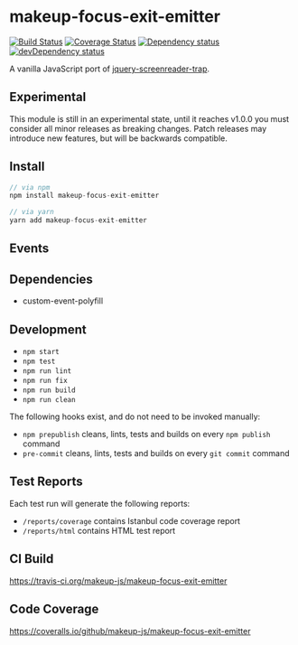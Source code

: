 # makeup-focus-exit-emitter

<p>
    <a href="https://travis-ci.org/makeup-js/makeup-focus-exit-emitter"><img src="https://api.travis-ci.org/makeup-js/makeup-focus-exit-emitter.svg?branch=master" alt="Build Status" /></a>
    <a href='https://coveralls.io/github/makeup-js/makeup-focus-exit-emitter?branch=master'><img src='https://coveralls.io/repos/makeup-js/makeup-focus-exit-emitter/badge.svg?branch=master&service=github' alt='Coverage Status' /></a>
    <a href="https://david-dm.org/makeup-js/makeup-focus-exit-emitter"><img src="https://david-dm.org/makeup-js/makeup-focus-exit-emitter.svg" alt="Dependency status" /></a>
    <a href="https://david-dm.org/makeup-js/makeup-focus-exit-emitter#info=devDependencies"><img src="https://david-dm.org/makeup-js/makeup-focus-exit-emitter/dev-status.svg" alt="devDependency status" /></a>
</p>

A vanilla JavaScript port of <a href="https://github.com/ianmcburnie/jquery-linear-navigation">jquery-screenreader-trap</a>.

## Experimental

This module is still in an experimental state, until it reaches v1.0.0 you must consider all minor releases as breaking changes. Patch releases may introduce new features, but will be backwards compatible.

## Install

```js
// via npm
npm install makeup-focus-exit-emitter

// via yarn
yarn add makeup-focus-exit-emitter
```

## Events

## Dependencies

* custom-event-polyfill

## Development

* `npm start`
* `npm test`
* `npm run lint`
* `npm run fix`
* `npm run build`
* `npm run clean`

The following hooks exist, and do not need to be invoked manually:

* `npm prepublish` cleans, lints, tests and builds on every `npm publish` command
* `pre-commit` cleans, lints, tests and builds on every `git commit` command

## Test Reports

Each test run will generate the following reports:

* `/reports/coverage` contains Istanbul code coverage report
* `/reports/html` contains HTML test report

## CI Build

https://travis-ci.org/makeup-js/makeup-focus-exit-emitter

## Code Coverage

https://coveralls.io/github/makeup-js/makeup-focus-exit-emitter
